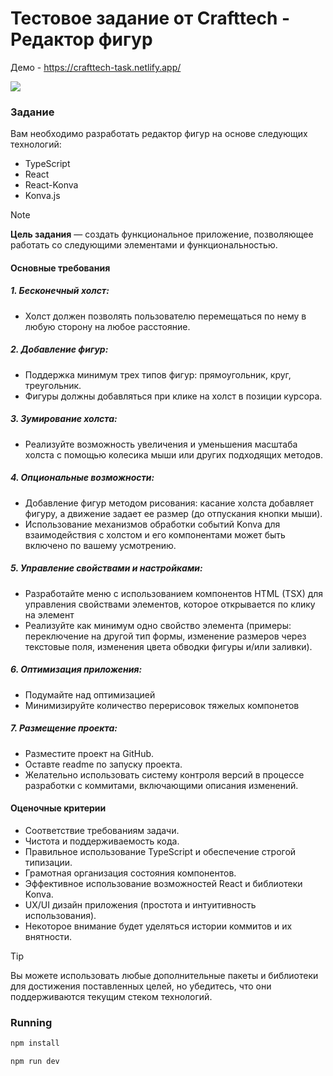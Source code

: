 # Тестовое задание от Crafttech - Редактор фигур


Демо - https://crafttech-task.netlify.app/

![](https://i.imgur.com/yeFuXMq.png)

### Задание

Вам необходимо разработать редактор фигур на основе следующих технологий:

- TypeScript
- React
- React-Konva
- Konva.js

> [!note]
> **Цель задания** — создать функциональное приложение, позволяющее работать со следующими элементами и функциональностью.

#### Основные требования

##### 1. Бесконечный холст:
- Холст должен позволять пользователю перемещаться по нему в любую сторону на любое расстояние.

##### 2. Добавление фигур:
- Поддержка минимум трех типов фигур: прямоугольник, круг, треугольник.
- Фигуры должны добавляться при клике на холст в позиции курсора.

##### 3. Зумирование холста:
- Реализуйте возможность увеличения и уменьшения масштаба холста с помощью колесика мыши или других подходящих методов.

##### 4. Опциональные возможности:
- Добавление фигур методом рисования: касание холста добавляет фигуру, а движение задает ее размер (до отпускания кнопки мыши).
- Использование механизмов обработки событий Konva для взаимодействия с холстом и его компонентами может быть включено по вашему усмотрению.

##### 5. Управление свойствами и настройками:
- Разработайте меню с использованием компонентов HTML (TSX) для управления свойствами элементов, которое открывается по клику на элемент
- Реализуйте как минимум одно свойство элемента (примеры: переключение на другой тип формы, изменение размеров через текстовые поля, изменения цвета обводки фигуры и/или заливки).

##### 6. Оптимизация приложения:
- Подумайте над оптимизацией
- Минимизируйте количество перерисовок тяжелых компонетов

##### 7. Размещение проекта:
- Разместите проект на GitHub.
- Оставте readme по запуску проекта.
- Желательно использовать систему контроля версий в процессе разработки с коммитами, включающими описания изменений.

#### Оценочные критерии

- Соответствие требованиям задачи.
- Чистота и поддерживаемость кода.
- Правильное использование TypeScript и обеспечение строгой типизации.
- Грамотная организация состояния компонентов.
- Эффективное использование возможностей React и библиотеки Konva.
- UX/UI дизайн приложения (простота и интуитивность использования).
- Некоторое внимание будет уделяться истории коммитов и их внятности.


> [!tip] 
> Вы можете использовать любые дополнительные пакеты и библиотеки для достижения поставленных целей, но убедитесь, что они поддерживаются текущим стеком технологий.


### Running

```bash
npm install
```

```bash
npm run dev
```

